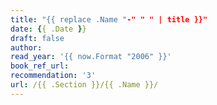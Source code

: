 ```yaml
---
title: "{{ replace .Name "-" " " | title }}"
date: {{ .Date }}
draft: false
author: 
read_year: '{{ now.Format "2006" }}'
book_ref_url: 
recommendation: '3'
url: /{{ .Section }}/{{ .Name }}/
---
```


